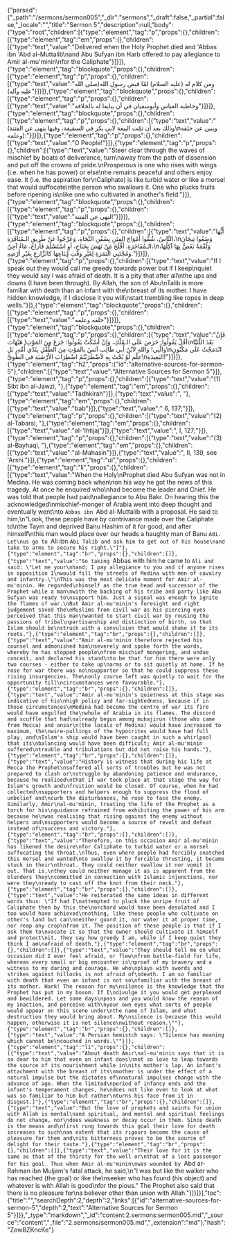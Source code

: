 {"parsed":{"_path":"/sermons/sermon005","_dir":"sermons","_draft":false,"_partial":false,"_locale":"","title":"Sermon 5","description":null,"body":{"type":"root","children":[{"type":"element","tag":"p","props":{},"children":[{"type":"element","tag":"em","props":{},"children":[{"type":"text","value":"Delivered when the Holy Prophet died and 'Abbas ibn 'Abd al-Muttalib\nand Abu Sufyan ibn Harb offered to pay allegiance to Amir al-mu'minin\nfor the Caliphate"}]}]},{"type":"element","tag":"blockquote","props":{},"children":[{"type":"element","tag":"p","props":{},"children":[{"type":"text","value":"ومن كلام له (عليه السلام) لمّا قبض رسول الله(صلى الله عليه وآله)"}]}]},{"type":"element","tag":"blockquote","props":{},"children":[{"type":"element","tag":"p","props":{},"children":[{"type":"text","value":"وخاطبه العباس وأبوسفيان في أن يبايعا له بالخلافة"}]}]},{"type":"element","tag":"blockquote","props":{},"children":[{"type":"element","tag":"p","props":{},"children":[{"type":"text","value":"(وذلك بعد أن تمّت البيعة لابي بكر في السقيفة، وفيها ينهى عن الفتنة\nويبين عن خلقه وعلمه):"}]}]},{"type":"element","tag":"p","props":{},"children":[{"type":"text","value":"O People!"}]},{"type":"element","tag":"p","props":{},"children":[{"type":"text","value":"Steer clear through the waves of mischief by boats of deliverance, turn\naway from the path of dissension and put off the crowns of pride.\nProsperous is one who rises with wings (i.e. when he has power) or else\nhe remains peaceful and others enjoy ease. It (i.e. the aspiration for\nCaliphate) is like turbid water or like a morsel that would suffocate\nthe person who swallows it. One who plucks fruits before ripening is\nlike one who cultivated in another's field."}]},{"type":"element","tag":"blockquote","props":{},"children":[{"type":"element","tag":"p","props":{},"children":[{"type":"text","value":"النهي عن الفتنة"}]}]},{"type":"element","tag":"blockquote","props":{},"children":[{"type":"element","tag":"p","props":{},"children":[{"type":"text","value":"أَيُّها النَّاسُ، شُقُّوا أَمْوَاجَ الفِتَنِ بِسُفُنِ النَّجَاةِ، وَعَرِّجُوا عَنْ طَريقِ الـمُنَافَرَةِ،\nوَضَعُوا تِيجَانَ الـمُفَاخَرَةِ. أَفْلَحَ مَنْ نَهَضَ بِجَنَاح، أوِ اسْتَسْلَمَ فَأَراحَ، مَاءٌ آجِنٌ،\nوَلُقْمَةٌ يَغَصُّ بِهَا آكِلُهَا، وَمُجْتَنِي الَّثمَرَةِ لِغَيْرِ وَقْتِ إِينَاعِهَا كالزَّارعِ بِغَيْرِ أَرْضِهِ."}]}]},{"type":"element","tag":"p","props":{},"children":[{"type":"text","value":"If I speak out they would call me greedy towards power but if I keep\nquiet they would say I was afraid of death. It is a pity that after all\nthe ups and downs (I have been through). By Allah, the son of Abu\nTalib is more familiar with death than an infant with the\nbreast of its mother. I have hidden knowledge, if I disclose it you will\nstart trembling like ropes in deep wells."}]},{"type":"element","tag":"blockquote","props":{},"children":[{"type":"element","tag":"p","props":{},"children":[{"type":"text","value":"خلقه وعلمه"}]}]},{"type":"element","tag":"blockquote","props":{},"children":[{"type":"element","tag":"p","props":{},"children":[{"type":"text","value":"فَإِنْ أقُلْ يَقُولُوا: حَرَصَ عَلَى الـمُلْكِ، وَإنْ أَسْكُتْ يَقُولُوا: جَزعَ مِنَ المَوْتِ! هَيْهَاتَ\nبَعْدَ اللَّتَيَّا وَالَّتِي! وَاللهِ لاَبْنُ أَبي طَالِب آنَسُ بالمَوْتِ مِنَ الطِّفْلِ بِثَدْي أُمِّهِ، بَلِ\nانْدَمَجْتُ عَلَى مَكْنُونِ عِلْم لَوْ بُحْتُ بِهِ لاَضْطَرَبْتُمُ اضْطِرَابَ الاْرْشِيَةِ في الطَّوِيِّ\nالبَعِيدَةِ!"}]}]},{"type":"element","tag":"h2","props":{"id":"alternative-sources-for-sermon-5"},"children":[{"type":"text","value":"Alternative Sources for Sermon 5"}]},{"type":"element","tag":"p","props":{},"children":[{"type":"text","value":"(1) Sibt ibn al-Jawzi, "},{"type":"element","tag":"em","props":{},"children":[{"type":"text","value":"Tadhkirah"}]},{"type":"text","value":", "},{"type":"element","tag":"em","props":{},"children":[{"type":"text","value":"bab"}]},{"type":"text","value":" 6, 137;"}]},{"type":"element","tag":"p","props":{},"children":[{"type":"text","value":"(2) al-Tabarsi, "},{"type":"element","tag":"em","props":{},"children":[{"type":"text","value":"al-'Ihtijaj"}]},{"type":"text","value":", I, 127;"}]},{"type":"element","tag":"p","props":{},"children":[{"type":"text","value":"(3) al-Bayhaqi, "},{"type":"element","tag":"em","props":{},"children":[{"type":"text","value":"al-Mahasin"}]},{"type":"text","value":", II, 139, see 'Arshi."}]},{"type":"element","tag":"ul","props":{},"children":[{"type":"element","tag":"li","props":{},"children":[{"type":"text","value":"When the Holy\nProphet died Abu Sufyan was not in Medina. He was coming back when\non his way he got the news of this tragedy. At once he enquired who\nhad become the leader and Chief. He was told that people had paid\nallegiance to Abu Bakr. On hearing this the acknowledged\nmischief-monger of Arabia went into deep thought and eventually went\nto `Abbas ibn `Abd al-Muttalib with a proposal. He said to him,\n\"Look, these people have by contrivance made over the Caliphate to\nthe Taym and deprived Banu Hashim of it for good, and after himself\nthis man would place over our heads a haughty man of Banu `Adi. Let\nus go to `Ali ibn `Abi Talib and ask him to get out of his house\nand take to arms to secure his right.\"]"},{"type":"element","tag":"br","props":{},"children":[]},{"type":"text","value":"So taking `Abbas with him he came to `Ali and said: \"Let me your\nhand; I pay allegiance to you and if anyone rises in opposition I\nwould fill the streets of Medina with men of cavalry and infantry.\"\nThis was the most delicate moment for Amir al-mu'minin. He regarded\nhimself as the true head and successor of the Prophet while a man\nwith the backing of his tribe and party like Abu Sufyan was ready to\nsupport him. Just a signal was enough to ignite the flames of war.\nBut Amir al-mu'minin's foresight and right judgement saved the\nMuslims from civil war as his piercing eyes perceived that this man\nwanted to start civil war by rousing the passions of tribal\npartisanship and distinction of birth, so that Islam should be\nstruck with a convulsion that would shake it to its roots."},{"type":"element","tag":"br","props":{},"children":[]},{"type":"text","value":"Amir al-mu'minin therefore rejected his counsel and admonished him\nseverely and spoke forth the words, whereby he has stopped people\nfrom mischief mongering, and undue conceit, and declared his stand\nto be that for him there were only two courses - either to take up\narms or to sit quietly at home. If he rose for war there was no\nsupporter so that he could suppress these rising insurgencies. The\nonly course left was quietly to wait for the opportunity till\ncircumstances were favourable."},{"type":"element","tag":"br","props":{},"children":[]},{"type":"text","value":"Amir al-mu'minin's quietness at this stage was indicative of his\nhigh policy and far-sightedness, because if in those circumstances\nMedina had become the centre of war its fire would have engulfed the\nwhole of Arabia in its flames. The discord and scuffle that had\nalready begun among muhajirun (those who came from Mecca) and ansar\n(the locals of Medina) would have increased to maximum, the\nwire-pullings of the hypocrites would have had full play, and\nIslam's ship would have been caught in such a whirlpool that its\nbalancing would have been difficult; Amir al-mu'minin suffered\ntrouble and tribulations but did not raise his hands."},{"type":"element","tag":"br","props":{},"children":[]},{"type":"text","value":"History is witness that during his life at Mecca the Prophet\nsuffered all sorts of troubles but he was not prepared to clash or\nstruggle by abandoning patience and endurance, because he realised\nthat if war took place at that stage the way for Islam's growth and\nfruition would be closed. Of course, when he had collected\nsupporters and helpers enough to suppress the flood of unbelief and\ncurb the disturbances, he rose to face the enemy. Similarly, Amir\nal-mu'minin, treating the life of the Prophet as a torch for his\nguidance refrained from exhibiting the power of his arm because he\nwas realising that rising against the enemy without helpers and\nsupporters would become a source of revolt and defeat instead of\nsuccess and victory."},{"type":"element","tag":"br","props":{},"children":[]},{"type":"text","value":"Therefore, on this occasion Amir al-mu'minin has likened the desire\nfor Caliphate to turbid water or a morsel suffocating the throat.\nThus, even where people had forcibly snatched this morsel and wanted\nto swallow it by forcible thrusting, it became stuck in their\nthroat. They could neither swallow it nor vomit it out. That is,\nthey could neither manage it as is apparent from the blunders they\ncommitted in connection with Islamic injunctions, nor were they\nready to cast off the knot from their neck."},{"type":"element","tag":"br","props":{},"children":[]},{"type":"text","value":"He reiterated the same ideas in different words thus: \"If had I\nattempted to pluck the unripe fruit of Caliphate then by this the\norchard would have been desolated and I too would have achieved\nnothing, like these people who cultivate on other's land but can\nneither guard it, nor water it at proper time, nor reap any crop\nfrom it. The position of these people is that if I ask them to\nvacate it so that the owner should cultivate it himself and protect\nit, they say how greedy I am, while if I keep quiet they think I am\nafraid of death."},{"type":"element","tag":"br","props":{},"children":[]},{"type":"text","value":"They should tell me on what occasion did I ever feel afraid, or flew\nfrom battle-field for life, whereas every small or big encounter is\nproof of my bravery and a witness to my daring and courage. He who\nplays with swords and strikes against hillocks is not afraid of\ndeath. I am so familiar with death that even an infant is not so\nfamiliar with the breast of its mother. Hark! The reason for my\nsilence is the knowledge that the Prophet has put in my bosom. If I\ndivulge it you would get perplexed and bewildered. Let some days\npass and you would know the reason of my inaction, and perceive with\nyour own eyes what sorts of people would appear on this scene under\nthe name of Islam, and what destruction they would bring about. My\nsilence is because this would happen, otherwise it is not silence\nwithout reason.\""},{"type":"element","tag":"br","props":{},"children":[]},{"type":"text","value":"A Persian hemistch says: \"Silence has meaning which cannot be\ncouched in words.\""}]},{"type":"element","tag":"li","props":{},"children":[{"type":"text","value":"About death Amir\nal-mu'minin says that it is so dear to him that even an infant does\nnot so love to leap towards the source of its nourishment while in\nits mother's lap. An infant's attachment with the breast of its\nmother is under the effect of a natural impulse but the dictates of\nnatural impulses change with the advance of age. When the limited\nperiod of infancy ends and the infant's temperament changes, he\ndoes not like even to look at what was so familiar to him but rather\nturns his face from it in disgust.]"},{"type":"element","tag":"br","props":{},"children":[]},{"type":"text","value":"But the love of prophets and saints for union with Allah is mental\nand spiritual, and mental and spiritual feelings do not change, nor\ndoes weakness or decay occur in them. Since death is the means and\nfirst rung towards this goal their love for death increases to such\nan extent that its rigours become the cause of pleasure for them and\nits bitterness proves to be the source of delight for their taste."},{"type":"element","tag":"br","props":{},"children":[]},{"type":"text","value":"Their love for it is the same as that of the thirsty for the well or\nthat of a lost passenger for his goal. Thus when Amir al-mu'minin\nwas wounded by `Abd ar-Rahman ibn Muljam's fatal attack, he said,\n\"I was but like the walker who has reached (the goal) or like the\nseeker who has found (his object) and whatever is with Allah is good\nfor the pious.\" The Prophet also said that there is no pleasure for\na believer other than union with Allah."}]}]}],"toc":{"title":"","searchDepth":2,"depth":2,"links":[{"id":"alternative-sources-for-sermon-5","depth":2,"text":"Alternative Sources for Sermon 5"}]}},"_type":"markdown","_id":"content:2.sermons:sermon005.md","_source":"content","_file":"2.sermons/sermon005.md","_extension":"md"},"hash":"ZowBZKncKe"}